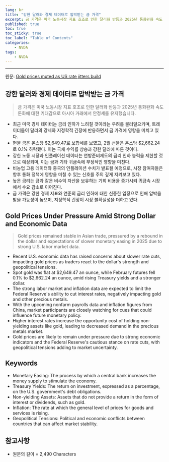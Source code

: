 ```yaml
---
lang: kr
title: "강한 달러와 경제 데이터로 압박받는 금 가격"
excerpt: 금 가격은 미국 노동시장 지표 호조로 인한 달러화 반등과 2025년 통화완화 속도 둔화에 대한 기대감으로 아시아 거래에서 안정세를 유지했습니다.
published: true
toc: true
toc_sticky: true
toc_label: "Table of Contents"
categories:
    - NVDA
tags:
    - NVDA
---
```


---

  원문: [Gold prices muted as US rate jitters build](https://www.investing.com/news/commodities-news/gold-prices-muted-as-us-rate-jitters-build-3801835)

## 강한 달러와 경제 데이터로 압박받는 금 가격

> 금 가격은 미국 노동시장 지표 호조로 인한 달러화 반등과 2025년 통화완화 속도 둔화에 대한 기대감으로 아시아 거래에서 안정세를 유지했습니다.


- 최근 미국 경제 데이터는 금리 인하가 느려질 것이라는 우려를 불러일으키며, 트레이더들이 달러의 강세와 지정학적 긴장에 반응하면서 금 가격에 영향을 미치고 있다.
- 현물 금은 온스당 $2,649.47로 보합세를 보였고, 2월 선물은 온스당 $2,662.24로 0.1% 하락했다. 이는 국채 수익률 상승과 강한 달러에 따른 것이다.
- 강한 노동 시장과 인플레이션 데이터는 연방준비제도의 금리 인하 능력을 제한할 것으로 예상되며, 이는 금과 기타 귀금속에 부정적인 영향을 미친다.
- 비농업 고용 데이터와 중국의 인플레이션 수치가 발표될 예정으로, 시장 참여자들은 향후 통화 정책에 영향을 미칠 수 있는 신호를 주의 깊게 지켜보고 있다.
- 높은 금리는 금과 같은 비수익 자산을 보유하는 기회 비용을 증가시켜 귀금속 시장에서 수요 감소로 이어진다.
- 금 가격은 강한 경제 지표와 연준의 금리 인하에 대한 신중한 입장으로 인해 압박을 받을 가능성이 높으며, 지정학적 긴장이 시장 불확실성을 더하고 있다.

## Gold Prices Under Pressure Amid Strong Dollar and Economic Data

> Gold prices remained stable in Asian trade, pressured by a rebound in the dollar and expectations of slower monetary easing in 2025 due to strong U.S. labor market data.


- Recent U.S. economic data has raised concerns about slower rate cuts, impacting gold prices as traders react to the dollar's strength and geopolitical tensions.
- Spot gold was flat at $2,649.47 an ounce, while February futures fell 0.1% to $2,662.24 an ounce, amid rising Treasury yields and a stronger dollar.
- The strong labor market and inflation data are expected to limit the Federal Reserve's ability to cut interest rates, negatively impacting gold and other precious metals.
- With the upcoming nonfarm payrolls data and inflation figures from China, market participants are closely watching for cues that could influence future monetary policy.
- Higher interest rates increase the opportunity cost of holding non-yielding assets like gold, leading to decreased demand in the precious metals market.
- Gold prices are likely to remain under pressure due to strong economic indicators and the Federal Reserve's cautious stance on rate cuts, with geopolitical tensions adding to market uncertainty.

## Keywords

- Monetary Easing: The process by which a central bank increases the money supply to stimulate the economy.
- Treasury Yields: The return on investment, expressed as a percentage, on the U.S. government's debt obligations.
- Non-yielding Assets: Assets that do not provide a return in the form of interest or dividends, such as gold.
- Inflation: The rate at which the general level of prices for goods and services is rising.
- Geopolitical Tensions: Political and economic conflicts between countries that can affect market stability.

## 참고사항

- 원문의 길이 = 2,490 Characters

